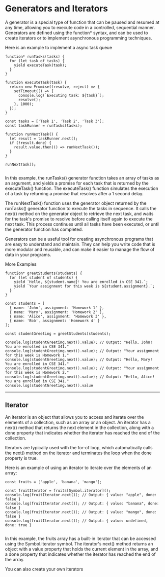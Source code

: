 # Generators and Iterators 

A generator is a special type of function that can be paused and resumed at any time, allowing you to execute code in a controlled, sequential manner. Generators are defined using the function* syntax, and can be used to create iterators or to implement asynchronous programming techniques.

Here is an example to implement a async task queue 

```
function* runTasks(tasks) {
  for (let task of tasks) {
    yield executeTask(task);
  }
}

function executeTask(task) {
  return new Promise((resolve, reject) => {
    setTimeout(() => {
      console.log(`Executing task: ${task}`);
      resolve();
    }, 1000);
  });
}

const tasks = ['Task 1', 'Task 2', 'Task 3'];
const taskRunner = runTasks(tasks);

function runNextTask() {
  let result = taskRunner.next();
  if (!result.done) {
    result.value.then(() => runNextTask());
  }
}

runNextTask();


```

In this example, the runTasks() generator function takes an array of tasks as an argument, and yields a promise for each task that is returned by the executeTask() function. The executeTask() function simulates the execution of a task by returning a promise that resolves after a 1 second delay.

The runNextTask() function uses the generator object returned by the runTasks() generator function to execute the tasks in sequence. It calls the next() method on the generator object to retrieve the next task, and waits for the task's promise to resolve before calling itself again to execute the next task. This process continues until all tasks have been executed, or until the generator function has completed.

Generators can be a useful tool for creating asynchronous programs that are easy to understand and maintain. They can help you write code that is more modular and reusable, and can make it easier to manage the flow of data in your programs.

More Examples

```
function* greetStudents(students) {
  for (let student of students) {
    yield `Hello, ${student.name}! You are enrolled in CSE 341.`;
    yield `Your assignment for this week is ${student.assignment}.`;
  }
}

const students = [
  { name: 'John', assignment: 'Homework 1' },
  { name: 'Mary', assignment: 'Homework 2' },
  { name: 'Alice', assignment: 'Homework 3' },
  { name: 'Bob', assignment: 'Homework 4' }
];

const studentGreeting = greetStudents(students);

console.log(studentGreeting.next().value); // Output: "Hello, John! You are enrolled in CSE 341."
console.log(studentGreeting.next().value); // Output: "Your assignment for this week is Homework 1."
console.log(studentGreeting.next().value); // Output: "Hello, Mary! You are enrolled in CSE 341."
console.log(studentGreeting.next().value); // Output: "Your assignment for this week is Homework 2."
console.log(studentGreeting.next().value); // Output: "Hello, Alice! You are enrolled in CSE 341."
console.log(studentGreeting.next().value

```

---

## Iterator 

An iterator is an object that allows you to access and iterate over the elements of a collection, such as an array or an object. An iterator has a next() method that returns the next element in the collection, along with a done property that indicates whether the iterator has reached the end of the collection.

Iterators are typically used with the for-of loop, which automatically calls the next() method on the iterator and terminates the loop when the done property is true.

Here is an example of using an iterator to iterate over the elements of an array:

```
const fruits = ['apple', 'banana', 'mango'];

const fruitIterator = fruits[Symbol.iterator]();
console.log(fruitIterator.next()); // Output: { value: "apple", done: false }
console.log(fruitIterator.next()); // Output: { value: "banana", done: false }
console.log(fruitIterator.next()); // Output: { value: "mango", done: false }
console.log(fruitIterator.next()); // Output: { value: undefined, done: true }


```

In this example, the fruits array has a built-in iterator that can be accessed using the Symbol.iterator symbol. The iterator's next() method returns an object with a value property that holds the current element in the array, and a done property that indicates whether the iterator has reached the end of the array.

You can also create your own iterators